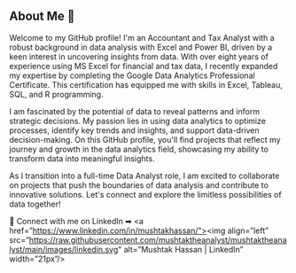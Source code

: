 ## About Me 👋

Welcome to my GitHub profile! I'm an Accountant and Tax Analyst with a robust background in data analysis with Excel and Power BI, driven by a keen interest in uncovering insights from data. With over eight years of experience using MS Excel for financial and tax data, I recently expanded my expertise by completing the Google Data Analytics Professional Certificate. This certification has equipped me with skills in Excel, Tableau, SQL, and R programming.

I am fascinated by the potential of data to reveal patterns and inform strategic decisions. My passion lies in using data analytics to optimize processes, identify key trends and insights, and support data-driven decision-making. On this GitHub profile, you'll find projects that reflect my journey and growth in the data analytics field, showcasing my ability to transform data into meaningful insights.

As I transition into a full-time Data Analyst role, I am excited to collaborate on projects that push the boundaries of data analysis and contribute to innovative solutions. Let's connect and explore the limitless possibilities of data together!


🏢 Connect with me on LinkedIn ➡︎ <a href=”https://www.linkedin.com/in/mushtakhassan/"><img align=”left” src=”https://raw.githubusercontent.com/mushtaktheanalyst/mushtaktheanalyst/main/images/linkedin.svg" alt=”Mushtak Hassan | LinkedIn” width=”21px”/></a>
